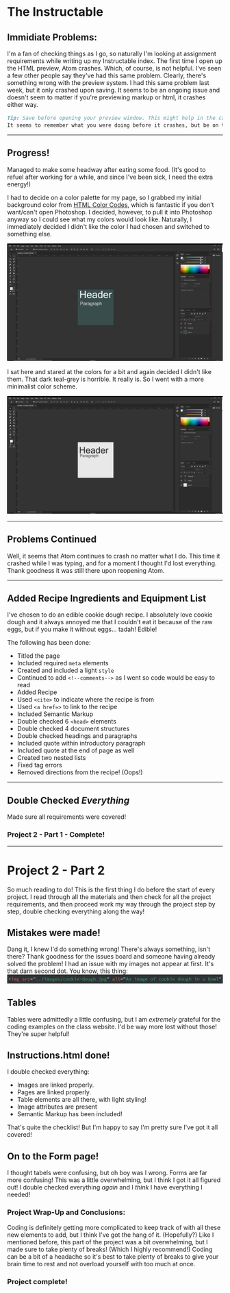 # The Instructable

## Immidiate Problems:

I'm a fan of checking things as I go, so naturally I'm looking at assignment requirements while writing up my Instructable index. The first time I open up the HTML preview, Atom crashes. Which, of course, is not helpful. I've seen a few other people say they've had this same problem. Clearly, there's something wrong with the preview system. I had this same problem last week, but it only crashed upon saving. It seems to be an ongoing issue and doesn't seem to matter if you're previewing markup or html, it crashes either way.

```markdown
Tip: Save before opening your preview window. This might help in the case that Atom decides to crash. You don't want to lose work.
It seems to remember what you were doing before it crashes, but be on the safe side and save anyway. Additionally, toggle preview off before saving.
```
---

## Progress!

Managed to make some headway after eating some food. (It's good to refuel after working for a while, and since I've been sick, I need the extra energy!)

I had to decide on a color palette for my page, so I grabbed my initial background color from [HTML Color Codes](http://htmlcolorcodes.com), which is fantastic if you don't want/can't open Photoshop. I decided, however, to pull it into Photoshop anyway so I could see what my colors would look like. Naturally, I immediately decided I didn't like the color I had chosen and switched to something else.

![Photoshop Screenshot](./images/screenshot-2.png)

I sat here and stared at the colors for a bit and again decided I didn't like them. That dark teal-grey is horrible. It really is. So I went with a more minimalist color scheme.

![Photoshop Screenshot](./images/screenshot-3.png)

---

## Problems Continued

Well, it seems that Atom continues to crash no matter what I do. This time it crashed while I was typing, and for a moment I thought I'd lost everything. Thank goodness it was still there upon reopening Atom.

---

## Added Recipe Ingredients and Equipment List

I've chosen to do an edible cookie dough recipe. I absolutely love cookie dough and it always annoyed me that I couldn't eat it because of the raw eggs, but if you make it without eggs... tadah! Edible!

The following has been done:
- Titled the page
- Included required ```meta``` elements
- Created and included a light ```style```
- Continued to add ```<!--comments-->``` as I went so code would be easy to read
- Added Recipe
- Used ```<cite>``` to indicate where the recipe is from
- Used ```<a href=>``` to link to the recipe
- Included Semantic Markup
- Double checked 6 ```<head>``` elements
- Double checked 4 document structures
- Double checked headings and paragraphs
- Included quote within introductory paragraph
- Included quote at the end of page as well
- Created two nested lists
- Fixed tag errors
- Removed directions from the recipe! (Oops!)

---

## Double Checked *Everything*

Made sure all requirements were covered!

### Project 2 - Part 1 - Complete!

---

# Project 2 - Part 2

So much reading to do! This is the first thing I do before the start of every project. I read through all the materials and then check for all the project requirements, and then proceed work my way through the project step by step, double checking everything along the way!

## Mistakes were made!

Dang it, I knew I'd do something wrong! There's always something, isn't there? Thank goodness for the issues board and someone having already solved the problem! I had an issue with my images not appear at first. It's that darn second dot. You know, this thing:
![Code Screenshot](./images/screenshot-4.png)

## Tables

Tables were admittedly a little confusing, but I am *extremely* grateful for the coding examples on the class website. I'd be way more lost without those! They're super helpful!

## Instructions.html done!

I double checked everything:
- Images are linked properly.
- Pages are linked properly.
- Table elements are all there, with light styling!
- Image attributes are present
- Semantic Markup has been included!

That's quite the checklist! But I'm happy to say I'm pretty sure I've got it all covered!

## On to the Form page!

I thought tabels were confusing, but oh boy was I wrong. Forms are far more confusing! This was a little overwhelming, but I think I got it all figured out!
I double checked everything *again* and I *think* I have everything I needed!

### Project Wrap-Up and Conclusions:

Coding is definitely getting more complicated to keep track of with all these new elements to add, but I think I've got the hang of it. (Hopefully?) Like I mentioned before, this part of the project was a bit overwhelming, but I made sure to take plenty of breaks! (Which I highly recommend!) Coding can be a bit of a headache so it's best to take plenty of breaks to give your brain time to rest and not overload yourself with too much at once.

### Project complete!

